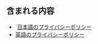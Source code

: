 
## 含まれる内容
- `[日本語のプライバシーポリシー](https://takudaitakudai.github.io/Takudai_app_public/index_ja.html)
- [英語のプライバシーポリシー](https://takudaitakudai.github.io/Takudai_app_public/index_en.html)

